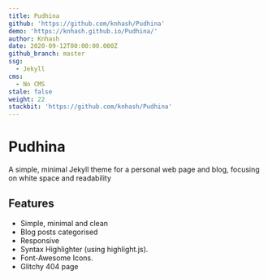 ```yaml
---
title: Pudhina
github: 'https://github.com/knhash/Pudhina'
demo: 'https://knhash.github.io/Pudhina/'
author: Knhash
date: 2020-09-12T00:00:00.000Z
github_branch: master
ssg:
  - Jekyll
cms:
  - No CMS
stale: false
weight: 22
stackbit: 'https://github.com/knhash/Pudhina'
---
```


# Pudhina

A simple, minimal Jekyll theme for a personal web page and blog, focusing on white space and readability

## Features

* Simple, minimal and clean
* Blog posts categorised
* Responsive
* Syntax Highlighter (using highlight.js).
* Font-Awesome Icons.
* Glitchy 404 page
